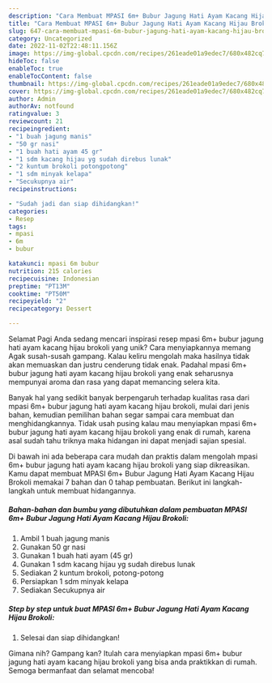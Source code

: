 ```yaml
---
description: "Cara Membuat MPASI 6m+ Bubur Jagung Hati Ayam Kacang Hijau Brokoli yang Lezat Sekali, Enak"
title: "Cara Membuat MPASI 6m+ Bubur Jagung Hati Ayam Kacang Hijau Brokoli yang Lezat Sekali, Enak"
slug: 647-cara-membuat-mpasi-6m-bubur-jagung-hati-ayam-kacang-hijau-brokoli-yang-lezat-sekali-enak
category: Uncategorized
date: 2022-11-02T22:48:11.156Z
image: https://img-global.cpcdn.com/recipes/261eade01a9edec7/680x482cq70/mpasi-6m-bubur-jagung-hati-ayam-kacang-hijau-brokoli-foto-resep-utama.jpg
hideToc: false
enableToc: true
enableTocContent: false
thumbnail: https://img-global.cpcdn.com/recipes/261eade01a9edec7/680x482cq70/mpasi-6m-bubur-jagung-hati-ayam-kacang-hijau-brokoli-foto-resep-utama.jpg
cover: https://img-global.cpcdn.com/recipes/261eade01a9edec7/680x482cq70/mpasi-6m-bubur-jagung-hati-ayam-kacang-hijau-brokoli-foto-resep-utama.jpg
author: Admin
authorAv: notfound
ratingvalue: 3
reviewcount: 21
recipeingredient:
- "1 buah jagung manis"
- "50 gr nasi"
- "1 buah hati ayam 45 gr"
- "1 sdm kacang hijau yg sudah direbus lunak"
- "2 kuntum brokoli potongpotong"
- "1 sdm minyak kelapa"
- "Secukupnya air"
recipeinstructions:

- "Sudah jadi dan siap dihidangkan!"
categories:
- Resep
tags:
- mpasi
- 6m
- bubur

katakunci: mpasi 6m bubur 
nutrition: 215 calories
recipecuisine: Indonesian
preptime: "PT13M"
cooktime: "PT50M"
recipeyield: "2"
recipecategory: Dessert

---
```



Selamat Pagi Anda sedang mencari inspirasi resep mpasi 6m+ bubur jagung hati ayam kacang hijau brokoli yang unik? Cara menyiapkannya memang Agak susah-susah gampang. Kalau keliru mengolah maka hasilnya tidak akan memuaskan dan justru cenderung tidak enak. Padahal mpasi 6m+ bubur jagung hati ayam kacang hijau brokoli yang enak seharusnya mempunyai aroma dan rasa yang dapat memancing selera kita.




Banyak hal yang sedikit banyak berpengaruh terhadap kualitas rasa dari mpasi 6m+ bubur jagung hati ayam kacang hijau brokoli, mulai dari jenis bahan, kemudian pemilihan bahan segar sampai cara membuat dan menghidangkannya. Tidak usah pusing kalau mau menyiapkan mpasi 6m+ bubur jagung hati ayam kacang hijau brokoli yang enak di rumah, karena asal sudah tahu triknya maka hidangan ini dapat menjadi sajian spesial.


Di bawah ini ada beberapa cara mudah dan praktis dalam mengolah mpasi 6m+ bubur jagung hati ayam kacang hijau brokoli yang siap dikreasikan. Kamu dapat membuat MPASI 6m+ Bubur Jagung Hati Ayam Kacang Hijau Brokoli memakai 7 bahan dan 0 tahap pembuatan. Berikut ini langkah-langkah untuk membuat hidangannya.

<!--inarticleads1-->

##### Bahan-bahan dan bumbu yang dibutuhkan dalam pembuatan MPASI 6m+ Bubur Jagung Hati Ayam Kacang Hijau Brokoli:

1. Ambil 1 buah jagung manis
1. Gunakan 50 gr nasi
1. Gunakan 1 buah hati ayam (45 gr)
1. Gunakan 1 sdm kacang hijau yg sudah direbus lunak
1. Sediakan 2 kuntum brokoli, potong-potong
1. Persiapkan 1 sdm minyak kelapa
1. Sediakan Secukupnya air




<!--inarticleads2-->

##### Step by step untuk buat MPASI 6m+ Bubur Jagung Hati Ayam Kacang Hijau Brokoli:


1. Selesai dan siap dihidangkan!



Gimana nih? Gampang kan? Itulah cara menyiapkan mpasi 6m+ bubur jagung hati ayam kacang hijau brokoli yang bisa anda praktikkan di rumah. Semoga bermanfaat dan selamat mencoba!
